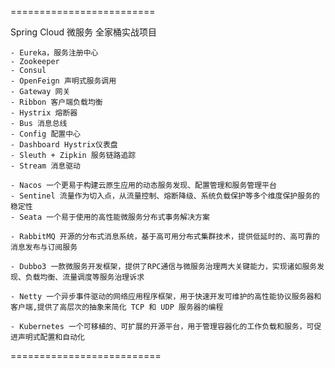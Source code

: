 =========================

Spring Cloud 微服务 全家桶实战项目

    - Eureka，服务注册中心
    - Zookeeper
    - Consul
    - OpenFeign 声明式服务调用
    - Gateway 网关
    - Ribbon 客户端负载均衡
    - Hystrix 熔断器
    - Bus 消息总线
    - Config 配置中心
    - Dashboard Hystrix仪表盘
    - Sleuth + Zipkin 服务链路追踪 
    - Stream 消息驱动
    
    - Nacos 一个更易于构建云原生应用的动态服务发现、配置管理和服务管理平台
    - Sentinel 流量作为切入点，从流量控制、熔断降级、系统负载保护等多个维度保护服务的稳定性
    - Seata 一个易于使用的高性能微服务分布式事务解决方案
    
    - RabbitMQ 开源的分布式消息系统，基于高可用分布式集群技术，提供低延时的、高可靠的消息发布与订阅服务
    
    - Dubbo3 一款微服务开发框架，提供了RPC通信与微服务治理两大关键能力，实现诸如服务发现、负载均衡、流量调度等服务治理诉求
    
    - Netty 一个异步事件驱动的网络应用程序框架，用于快速开发可维护的高性能协议服务器和客户端,提供了高层次的抽象来简化 TCP 和 UDP 服务器的编程
    
    - Kubernetes 一个可移植的、可扩展的开源平台，用于管理容器化的工作负载和服务，可促进声明式配置和自动化

==========================

    
